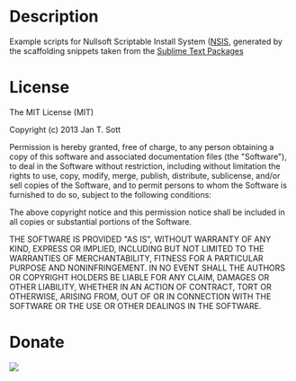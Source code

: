# Description

Example scripts for Nullsoft Scriptable Install System ([NSIS][1], generated by the scaffolding snippets taken from the [Sublime Text Packages][2]

# License

The MIT License (MIT)

Copyright (c) 2013 Jan T. Sott

Permission is hereby granted, free of charge, to any person obtaining a copy
of this software and associated documentation files (the "Software"), to deal
in the Software without restriction, including without limitation the rights
to use, copy, modify, merge, publish, distribute, sublicense, and/or sell
copies of the Software, and to permit persons to whom the Software is
furnished to do so, subject to the following conditions:

The above copyright notice and this permission notice shall be included in
all copies or substantial portions of the Software.

THE SOFTWARE IS PROVIDED "AS IS", WITHOUT WARRANTY OF ANY KIND, EXPRESS OR
IMPLIED, INCLUDING BUT NOT LIMITED TO THE WARRANTIES OF MERCHANTABILITY,
FITNESS FOR A PARTICULAR PURPOSE AND NONINFRINGEMENT. IN NO EVENT SHALL THE
AUTHORS OR COPYRIGHT HOLDERS BE LIABLE FOR ANY CLAIM, DAMAGES OR OTHER
LIABILITY, WHETHER IN AN ACTION OF CONTRACT, TORT OR OTHERWISE, ARISING FROM,
OUT OF OR IN CONNECTION WITH THE SOFTWARE OR THE USE OR OTHER DEALINGS IN
THE SOFTWARE.

# Donate

[<img src="https://raw.github.com/balupton/flattr-buttons/master/badge-89x18.gif" />](https://flattr.com/submit/auto?user_id=idleberg&url=https://github.com/NSIS-Handbook/Examples/&title=NSIS-Handbook&description=Example%20scripts%20for%20Nullsoft%20Scriptable%20Install%20System&language=en_GB&tags=nsis,example,scripts,scaffolding,templates&hidden=0&category=software)

[1]: http://nsis.sourceforge.net
[2]: http://github.com/idleberg/NSIS-Sublime-Text